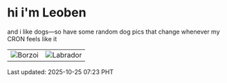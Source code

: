# hi i'm Leoben

and i like dogs—so have some random dog pics that change whenever my CRON feels like it

|  |  |
|--------|----------|
| ![Borzoi](https://random-dog-vercel.vercel.app/api/random-borzoi?v=1761348230) | ![Labrador](https://random-dog-vercel.vercel.app/api/random-labrador?v=1761348230) |

Last updated: 2025-10-25 07:23 PHT
